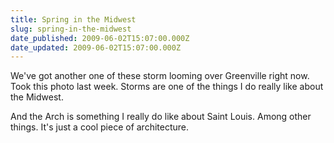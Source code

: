```yaml
---
title: Spring in the Midwest
slug: spring-in-the-midwest
date_published: 2009-06-02T15:07:00.000Z
date_updated: 2009-06-02T15:07:00.000Z
---
```


We've got another one of these storm looming over Greenville right now. Took this photo last week. Storms are one of the things I do really like about the Midwest.

And the Arch is something I really do like about Saint Louis. Among other things. It's just a cool piece of architecture.
